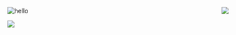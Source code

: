 ![hello](https://user-images.githubusercontent.com/91285129/180361388-c308f65a-bf4a-4a46-9b4b-4d8fc0ddb48f.gif)
<img src=https://user-images.githubusercontent.com/91285129/180357574-e537887b-4acc-4f9a-9b6c-2edbfe5ae01d.gif align="right">



<a href="[https://blog.naver.com/kge5087 url]" target="_blank"><img src="https://img.shields.io/badge/NAVER BLOG-03C75A?style=flat-square&logo=[4. BLOG]&logoColor=white"/></a>
